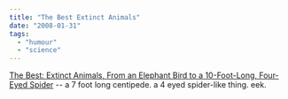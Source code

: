 ```yaml
---
title: "The Best Extinct Animals"
date: "2008-01-31"
tags: 
  - "humour"
  - "science"
---
```


[The Best: Extinct Animals, From an Elephant Bird to a 10-Foot-Long, Four-Eyed Spider](http://www.wired.com/science/planetearth/magazine/16-02/st_best# "The Best: Extinct Animals, From an Elephant Bird to a 10-Foot-Long, Four-Eyed Spider") -- a 7 foot long centipede. a 4 eyed spider-like thing. eek.
